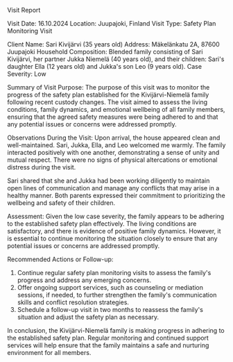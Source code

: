  Visit Report

Visit Date: 16.10.2024
Location: Juupajoki, Finland
Visit Type: Safety Plan Monitoring Visit

Client Name: Sari Kivijärvi (35 years old)
Address: Mäkelänkatu 2A, 87600 Juupajoki
Household Composition: Blended family consisting of Sari Kivijärvi, her partner Jukka Niemelä (40 years old), and their children: Sari's daughter Ella (12 years old) and Jukka's son Leo (9 years old).
Case Severity: Low

Summary of Visit Purpose:
The purpose of this visit was to monitor the progress of the safety plan established for the Kivijärvi-Niemelä family following recent custody changes. The visit aimed to assess the living conditions, family dynamics, and emotional wellbeing of all family members, ensuring that the agreed safety measures were being adhered to and that any potential issues or concerns were addressed promptly.

Observations During the Visit:
Upon arrival, the house appeared clean and well-maintained. Sari, Jukka, Ella, and Leo welcomed me warmly. The family interacted positively with one another, demonstrating a sense of unity and mutual respect. There were no signs of physical altercations or emotional distress during the visit.

Sari shared that she and Jukka had been working diligently to maintain open lines of communication and manage any conflicts that may arise in a healthy manner. Both parents expressed their commitment to prioritizing the wellbeing and safety of their children.

Assessment:
Given the low case severity, the family appears to be adhering to the established safety plan effectively. The living conditions are satisfactory, and there is evidence of positive family dynamics. However, it is essential to continue monitoring the situation closely to ensure that any potential issues or concerns are addressed promptly.

Recommended Actions or Follow-up:
1. Continue regular safety plan monitoring visits to assess the family's progress and address any emerging concerns.
2. Offer ongoing support services, such as counseling or mediation sessions, if needed, to further strengthen the family's communication skills and conflict resolution strategies.
3. Schedule a follow-up visit in two months to reassess the family's situation and adjust the safety plan as necessary.

In conclusion, the Kivijärvi-Niemelä family is making progress in adhering to the established safety plan. Regular monitoring and continued support services will help ensure that the family maintains a safe and nurturing environment for all members.